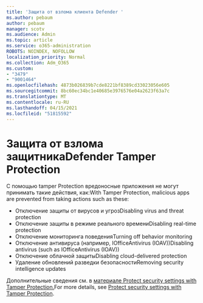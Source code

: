 ```yaml
---
title: 'Защита от взлома клиента Defender '
ms.author: pebaum
author: pebaum
manager: scotv
ms.audience: Admin
ms.topic: article
ms.service: o365-administration
ROBOTS: NOINDEX, NOFOLLOW
localization_priority: Normal
ms.collection: Adm_O365
ms.custom:
- "3479"
- "9001464"
ms.openlocfilehash: 4873b026839b7cde8221bf8389cd33023056e605
ms.sourcegitcommit: 8bc60ec34bc1e40685e3976576e04a2623f63a7c
ms.translationtype: MT
ms.contentlocale: ru-RU
ms.lasthandoff: 04/15/2021
ms.locfileid: "51815592"
---
```

# <a name="defender-tamper-protection"></a><span data-ttu-id="2f91c-102">Защита от взлома защитника</span><span class="sxs-lookup"><span data-stu-id="2f91c-102">Defender Tamper Protection</span></span> 

<span data-ttu-id="2f91c-103">С помощью tamper Protection вредоносные приложения не могут принимать такие действия, как:</span><span class="sxs-lookup"><span data-stu-id="2f91c-103">With Tamper Protection, malicious apps are prevented from taking actions such as these:</span></span>

- <span data-ttu-id="2f91c-104">Отключение защиты от вирусов и угроз</span><span class="sxs-lookup"><span data-stu-id="2f91c-104">Disabling virus and threat protection</span></span>
- <span data-ttu-id="2f91c-105">Отключение защиты в режиме реального времени</span><span class="sxs-lookup"><span data-stu-id="2f91c-105">Disabling real-time protection</span></span>
- <span data-ttu-id="2f91c-106">Отключение мониторинга поведения</span><span class="sxs-lookup"><span data-stu-id="2f91c-106">Turning off behavior monitoring</span></span>
- <span data-ttu-id="2f91c-107">Отключение антивируса (например, IOfficeAntivirus (IOAV))</span><span class="sxs-lookup"><span data-stu-id="2f91c-107">Disabling antivirus (such as IOfficeAntivirus (IOAV))</span></span>
- <span data-ttu-id="2f91c-108">Отключение облачной защиты</span><span class="sxs-lookup"><span data-stu-id="2f91c-108">Disabling cloud-delivered protection</span></span>
- <span data-ttu-id="2f91c-109">Удаление обновлений разведки безопасности</span><span class="sxs-lookup"><span data-stu-id="2f91c-109">Removing security intelligence updates</span></span>

<span data-ttu-id="2f91c-110">Дополнительные сведения см. в [материале Protect security settings with Tamper Protection.](https://docs.microsoft.com/windows/security/threat-protection/windows-defender-antivirus/prevent-changes-to-security-settings-with-tamper-protection)</span><span class="sxs-lookup"><span data-stu-id="2f91c-110">For more details, see [Protect security settings with Tamper Protection](https://docs.microsoft.com/windows/security/threat-protection/windows-defender-antivirus/prevent-changes-to-security-settings-with-tamper-protection).</span></span>